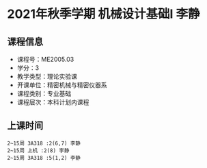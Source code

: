 # 2021年秋季学期 机械设计基础I 李静






## 课程信息

- 课程号：ME2005.03
- 学分：3
- 教学类型：理论实验课
- 开课单位：精密机械与精密仪器系
- 课程类别：专业基础
- 课程层次：本科计划内课程

## 上课时间

```
2~15周 3A318 :2(6,7) 李静
2~15周 上机 :2(8) 李静
2~15周 3A318 :5(1,2) 李静
```


